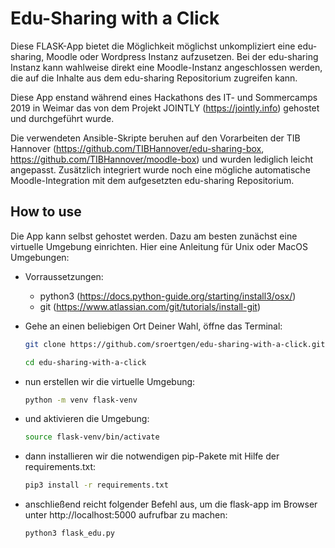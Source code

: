 # Edu-Sharing with a Click

Diese FLASK-App bietet die Möglichkeit möglichst unkompliziert eine edu-sharing, Moodle oder Wordpress Instanz aufzusetzen.
Bei der edu-sharing Instanz kann wahlweise direkt eine Moodle-Instanz angeschlossen werden, die auf die Inhalte aus dem edu-sharing Repositorium zugreifen kann.

Diese App enstand während eines Hackathons des IT- und Sommercamps 2019 in Weimar das von dem Projekt JOINTLY (https://jointly.info) gehostet und durchgeführt wurde. 

Die verwendeten Ansible-Skripte beruhen auf den Vorarbeiten der TIB Hannover (https://github.com/TIBHannover/edu-sharing-box, https://github.com/TIBHannover/moodle-box) und wurden lediglich leicht angepasst. Zusätzlich integriert wurde noch eine mögliche automatische Moodle-Integration mit dem aufgesetzten edu-sharing Repositorium.

## How to use

Die App kann selbst gehostet werden. Dazu am besten zunächst eine virtuelle Umgebung einrichten. Hier eine Anleitung für Unix oder MacOS Umgebungen:

- Vorraussetzungen:
  - python3 (https://docs.python-guide.org/starting/install3/osx/)
  - git (https://www.atlassian.com/git/tutorials/install-git)

- Gehe an einen beliebigen Ort Deiner Wahl, öffne das Terminal:
  ```bash
  git clone https://github.com/sroertgen/edu-sharing-with-a-click.git

  cd edu-sharing-with-a-click

  ```

- nun erstellen wir die virtuelle Umgebung:
  ```bash
  python -m venv flask-venv
  ```

- und aktivieren die Umgebung:
  ```bash
  source flask-venv/bin/activate
  ```

- dann installieren wir die notwendigen pip-Pakete mit Hilfe der requirements.txt:
  ```bash
  pip3 install -r requirements.txt
  ```

- anschließend reicht folgender Befehl aus, um die flask-app im Browser unter http://localhost:5000 aufrufbar zu machen:
  ```bash
  python3 flask_edu.py
  ```